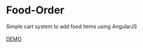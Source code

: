 # Food-Order
Simple cart system to add food items using AngularJS
<br>
<br>
<a href= "https://codepen.io/deepakggn/pen/ZoMqPG"> DEMO </a>
